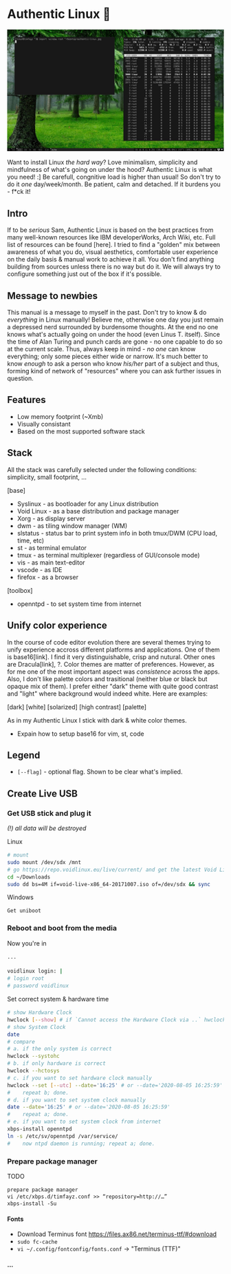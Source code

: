 # Authentic Linux 🌱 

![screenshot](authentic-linux.jpg)

Want to install Linux *the hard way*? Love minimalism, simplicity and mindfulness of what's going on under the hood? Authentic Linux is what you need! :] Be carefull, congnitive load is higher than usual! So don't try to do it *one* day/week/month. Be patient, calm and detached. If it burdens you - f\*ck it!

## Intro
If to be *serious* Sam, Authentic Linux is based on the best practices from many well-known resources like IBM developerWorks, Arch Wiki, etc. Full list of resources can be found [here]. I tried to find a "golden" mix between awareness of what you do, visual aesthetics, comfortable user experience on the daily basis & manual work to achieve it all. You don't find anything building from sources unless there is no way but do it. We will always try to configure something just out of the box if it's possible. 

## Message to newbies
This manual is a message to myself in the past. Don't try to know & do *everything* in Linux manually! Believe me, otherwise one day you just remain a depressed nerd surrounded by burdensome thoughts. At the end no one knows what's actually going on under the hood (even Linus T. itself). Since the time of Alan Turing and punch cards are gone - no one capable to do so at the current scale. Thus, always keep in mind - *no one* can know everything; only some pieces either wide or narrow. It's much better to know *enough* to ask a person who know *his/her* part of a subject and thus, forming kind of network of "resources" where you can ask further issues in question.

## Features
* Low memory footprint (~Xmb)
* Visually consistant
* Based on the most supported software stack

## Stack
All the stack was carefully selected under the following conditions: simplicity, small footprint, ...

[base]
* Syslinux - as bootloader for any Linux distribution
* Void Linux - as a base distribution and package manager
* Xorg - as display server
* dwm - as tiling window manager (WM)
* slstatus - status bar to print system info in both tmux/DWM (CPU load, time, etc)
* st - as terminal emulator
* tmux - as terminal multiplexer (regardless of GUI/console mode)
* vis - as main text-editor
* vscode - as IDE
* firefox - as a browser

[toolbox]
* openntpd - to set system time from internet

## Unify color experience
In the course of code editor evolution there are several themes trying to unify experience accross different platforms and applications. One of them is base16[link]. I find it very distinguishable, crisp and nutural. Other ones are Dracula[link], ?. Color themes are matter of preferences. However, as for me one of the most important aspect was *consistence* across the apps. Also, I don't like palette colors and trasitional (neither blue or black but opaque mix of them). I prefer either "dark" theme with quite good contrast and "light" where background would indeed white. Here are examples:

[dark]
[white]
[solarized]
[high contrast]
[palette]

As in my Authentic Linux I stick with dark & white color themes.

* Expain how to setup base16 for vim, st, code

## Legend
* `[--flag]` - optional flag. Shown to be clear what's implied.

## Create Live USB
### Get USB stick and plug it

*(!) all data will be destroyed*

Linux
```bash
# mount
sudo mount /dev/sdx /mnt
# go https://repo.voidlinux.eu/live/current/ and get the latest Void Linux
cd ~/Downloads
sudo dd bs=4M if=void-live-x86_64-20171007.iso of=/dev/sdx && sync
```

Windows
```
Get uniboot
```

### Reboot and boot from the media

Now you're in
```bash
...

voidlinux login: |
# login root
# password voidlinux
```

Set correct system & hardware time
```bash
# show Hardware Clock
hwclock [--show] # if `Cannot access the Hardware Clock via ..` hwclock --directisa
# show System Clock
date
# compare
# a. if the only system is correct
hwclock --systohc
# b. if only hardware is correct
hwclock --hctosys
# c. if you want to set hardware clock manually
hwclock --set [--utc] --date='16:25' # or --date='2020-08-05 16:25:59'
#    repeat b; done.
# d. if you want to set system clock manually
date --date='16:25' # or --date='2020-08-05 16:25:59'
#    repeat a; done.
# e. if you want to set system clock from internet
xbps-install openntpd
ln -s /etc/sv/openntpd /var/service/
#    now ntpd daemon is running; repeat a; done.
```

### Prepare package manager
TODO
```
prepare package manager
vi /etc/xbps.d/timfayz.conf >> “repository=http://…”
xbps-install -Su
```

#### Fonts

* Download Terminus font https://files.ax86.net/terminus-ttf/#download
* `sudo fc-cache`
* `vi ~/.config/fontconfig/fonts.conf` -> "Terminus (TTF)"

#### ...

